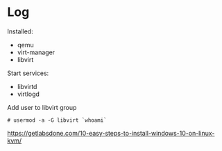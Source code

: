 # Log

Installed:

- qemu
- virt-manager
- libvirt

Start services:

- libvirtd
- virtlogd

Add user to libvirt group

    # usermod -a -G libvirt `whoami`

https://getlabsdone.com/10-easy-steps-to-install-windows-10-on-linux-kvm/
